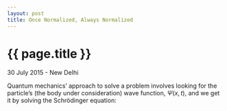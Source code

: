 ```yaml
---
layout: post
title: Once Normalized, Always Normalized
---
```


{{ page.title }}
================

<p class="meta">30 July 2015 - New Delhi</p>

Quantum mechanics’ approach to solve a problem involves looking for the particle’s (the body under consideration) wave function, $\Psi(x,t)$, and we get it by solving the Schrödinger equation: 

